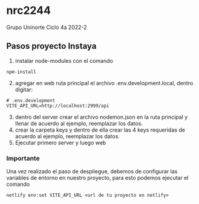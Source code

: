 # nrc2244
Grupo Uninorte Ciclo 4a 2022-2
## Pasos proyecto Instaya
1. instalar node-modules con el comando 
~~~
npm-install
~~~
2. agregar en web ruta principal el archivo .env.development.local, dentro digitar:
~~~
# .env.development
VITE_API_URL=http://localhost:2999/api
~~~
3. dentro del server crear el archivo nodemon.json en la ruta principal y llenar de acuerdo al ejemplo, reemplazar los datos.
4. crear la carpeta keys y dentro de ella crear las 4 keys requeridas de acuerdo al ejemplo, reemplazar los datos.
5. Ejecutar primero server y luego web

### Importante
Una vez realizado el paso de despliegue, debemos de configurar las variables de entorno en nuestro proyecto, para esto podemos ejecutar el comando 
~~~
netlify env:set VITE_API_URL <url de tu proyecto en netlify>
~~~

